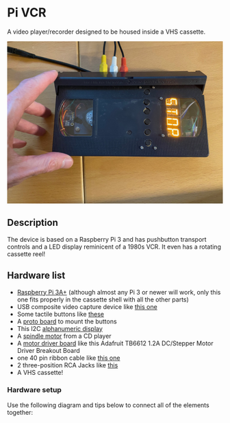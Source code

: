 # Pi VCR
A video player/recorder designed to be housed inside a VHS cassette.

<img src="cassette.jpg">

## Description

The device is based on a Raspberry Pi 3 and has pushbutton transport controls and a LED display reminicent of a 1980s VCR. It even has a rotating cassette reel!

## Hardware list
 - [Raspberry Pi 3A+](https://www.raspberrypi.com/products/raspberry-pi-3-model-a-plus/) (although almost any Pi 3 or newer will work, only this one fits properly in the cassette shell with all the other parts)
 - USB composite video capture device like [this one](https://www.adafruit.com/product/4715?gad_source=1&gclid=Cj0KCQiAnfmsBhDfARIsAM7MKi1wdS5HnpMFaeHb39HGcsBSM0k1g0lLzFJhsMASe7mWKTzxYlqXkvwaAgzEEALw_wcB)
- Some tactile buttons like [these](https://www.adafruit.com/product/1119)
- A [proto board](https://www.adafruit.com/product/4783) to mount the buttons
- This I2C [alphanumeric display](https://www.adafruit.com/product/2158)
- A [spindle motor](https://www.adafruit.com/product/3882) from a CD player
- A [motor driver board](https://www.adafruit.com/product/2448) like this Adafruit TB6612 1.2A DC/Stepper Motor Driver Breakout Board
- one 40 pin ribbon cable like [this one](https://www.amazon.com/Gowoops-Ribbon-Cable-40pin-Raspberry/dp/B01H53OK5U/)
- 2 three-position RCA Jacks like [this](https://www.amazon.com/gp/product/B09DC5WH9N/)
- A VHS cassette!

### Hardware setup

Use the following diagram and tips below to connect all of the elements together:


